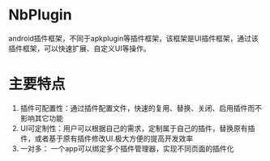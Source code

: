 # NbPlugin
android插件框架，不同于apkplugin等插件框架，该框架是UI插件框架，通过该插件框架，可以快速扩展、自定义UI等操作。

# 主要特点

1. 插件可配置性：通过插件配置文件，快速的复用、替换、关闭、启用插件而不影响其它功能
2. UI可定制性：用户可以根据自己的需求，定制属于自己的插件，替换原有插件，或者基于原有插件修改UI.极大方便的提高开发效率
3. 一对多：    一个app可以绑定多个插件管理器，实现不同页面的插件化


